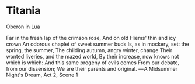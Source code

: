 # Titania
Oberon in Lua


Far in the fresh lap of the crimson rose,
And on old Hiems' thin and icy crown
An odorous chaplet of sweet summer buds
Is, as in mockery, set: the spring, the summer,
The childing autumn, angry winter, change
Their wonted liveries, and the mazed world,
By their increase, now knows not which is which:
And this same progeny of evils comes
From our debate, from our dissension;
We are their parents and original.
    — A Midsummer Night's Dream, Act 2, Scene 1
